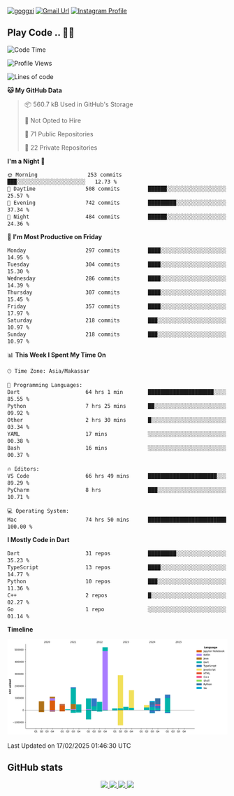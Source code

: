 [![goggxi](https://img.shields.io/badge/Portofolio-Goggxi-orange)](https://goggxi.github.io)
[![Gmail Url](https://img.shields.io/twitter/url?label=Goggxi@gmail.com&logo=gmail&style=social&url=http%3A%2F%2Fmailto%3Acontact.Goggxi@gmail.com)](mailto:Goggxi@gmail.com) [![Instagram Profile](https://img.shields.io/twitter/url?label=moh_rifkan&logo=instagram&style=social&url=https://www.instagram.com/moh_rifkan/)](https://www.instagram.com/moh_rifkan/)

## Play Code .. 💬🚀

<!-- [![Moh Rifkan GitHub stats](https://github-readme-stats.vercel.app/api?username=goggxi&count_private=true&show_icons=true&theme=dracula&custom_title=Goggxi%20Statistic%20🚀)](https://github.com/goggxi/goggxi)

[![Top Langs](https://github-readme-stats.vercel.app/api/top-langs/?username=goggxi&langs_count=8&layout=compact&show_icons=true&theme=dracula)](https://github.com/goggxi/goggxi) -->

<!--START_SECTION:waka-->
![Code Time](http://img.shields.io/badge/Code%20Time-4%2C140%20hrs%2016%20mins-blue)

![Profile Views](http://img.shields.io/badge/Profile%20Views-1-blue)

![Lines of code](https://img.shields.io/badge/From%20Hello%20World%20I%27ve%20Written-2.1%20million%20lines%20of%20code-blue)

**🐱 My GitHub Data** 

> 📦 560.7 kB Used in GitHub's Storage 
 > 
> 🚫 Not Opted to Hire
 > 
> 📜 71 Public Repositories 
 > 
> 🔑 22 Private Repositories 
 > 
**I'm a Night 🦉** 

```text
🌞 Morning                253 commits         ███░░░░░░░░░░░░░░░░░░░░░░   12.73 % 
🌆 Daytime                508 commits         ██████░░░░░░░░░░░░░░░░░░░   25.57 % 
🌃 Evening                742 commits         █████████░░░░░░░░░░░░░░░░   37.34 % 
🌙 Night                  484 commits         ██████░░░░░░░░░░░░░░░░░░░   24.36 % 
```
📅 **I'm Most Productive on Friday** 

```text
Monday                   297 commits         ████░░░░░░░░░░░░░░░░░░░░░   14.95 % 
Tuesday                  304 commits         ████░░░░░░░░░░░░░░░░░░░░░   15.30 % 
Wednesday                286 commits         ████░░░░░░░░░░░░░░░░░░░░░   14.39 % 
Thursday                 307 commits         ████░░░░░░░░░░░░░░░░░░░░░   15.45 % 
Friday                   357 commits         ████░░░░░░░░░░░░░░░░░░░░░   17.97 % 
Saturday                 218 commits         ███░░░░░░░░░░░░░░░░░░░░░░   10.97 % 
Sunday                   218 commits         ███░░░░░░░░░░░░░░░░░░░░░░   10.97 % 
```


📊 **This Week I Spent My Time On** 

```text
🕑︎ Time Zone: Asia/Makassar

💬 Programming Languages: 
Dart                     64 hrs 1 min        █████████████████████░░░░   85.55 % 
Python                   7 hrs 25 mins       ██░░░░░░░░░░░░░░░░░░░░░░░   09.92 % 
Other                    2 hrs 30 mins       █░░░░░░░░░░░░░░░░░░░░░░░░   03.34 % 
YAML                     17 mins             ░░░░░░░░░░░░░░░░░░░░░░░░░   00.38 % 
Bash                     16 mins             ░░░░░░░░░░░░░░░░░░░░░░░░░   00.37 % 

🔥 Editors: 
VS Code                  66 hrs 49 mins      ██████████████████████░░░   89.29 % 
PyCharm                  8 hrs               ███░░░░░░░░░░░░░░░░░░░░░░   10.71 % 

💻 Operating System: 
Mac                      74 hrs 50 mins      █████████████████████████   100.00 % 
```

**I Mostly Code in Dart** 

```text
Dart                     31 repos            █████████░░░░░░░░░░░░░░░░   35.23 % 
TypeScript               13 repos            ████░░░░░░░░░░░░░░░░░░░░░   14.77 % 
Python                   10 repos            ███░░░░░░░░░░░░░░░░░░░░░░   11.36 % 
C++                      2 repos             █░░░░░░░░░░░░░░░░░░░░░░░░   02.27 % 
Go                       1 repo              ░░░░░░░░░░░░░░░░░░░░░░░░░   01.14 % 
```



**Timeline**

![Lines of Code chart](https://raw.githubusercontent.com/Goggxi/Goggxi/main/assets/bar_graph.png)


 Last Updated on 17/02/2025 01:46:30 UTC
<!--END_SECTION:waka-->

## GitHub stats

<p align="center">
  <a href="https://github.com/goggxi">
    <img src="http://github-profile-summary-cards.vercel.app/api/cards/profile-details?username=goggxi&theme=transparent" />
  </a>
  <a href="https://github.com/goggxi">
    <img src="https://github-readme-streak-stats.herokuapp.com/?user=goggxi&hide_border=true&card_width=338&theme=transparent" />
  </a>
  <a href="https://github.com/goggxi">
    <img src="http://github-profile-summary-cards.vercel.app/api/cards/stats?username=goggxi&theme=transparent" />
  </a>
  <a href="https://github.com/goggxi">
    <img src="https://github-readme-stats.vercel.app/api/top-langs/?username=goggxi&langs_count=10&exclude_repo=&hide=c,makefile,html,css,sass,nix,nunjucks,tsql,dockerfile,shell&card_width=699&hide_border=true&theme=transparent" />
  </a>
  <!-- <br/>
  <a href="https://github.com/goggxi">
    <img src="https://komarev.com/ghpvc/?username=goggxi&color=blue&style=flat" />
  </a> -->
</p>

